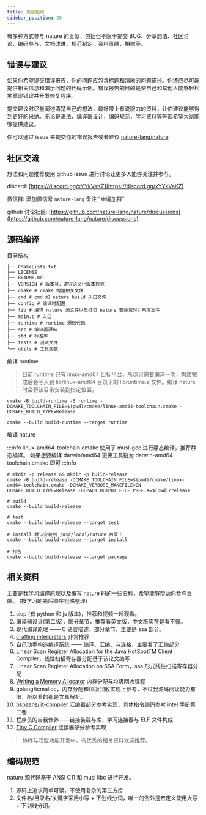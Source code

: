 ```yaml
---
title: 贡献指南
sidebar_position: 20
---
```


有多种方式参与 nature 的贡献，包括但不限于提交 BUG、分享想法、社区讨论、编码参与、文档改进、规范制定、资料贡献、捐赠等。

## 错误与建议

如果你希望提交错误报告，你的问题应包含标题和清晰的问题描述。你还应尽可能提供相关信息和演示问题的代码示例。错误报告的目的是使自己和其他人能够轻松地重现错误并开发修复程序。

提交建议时尽量阐述清楚自己的想法，最好带上有说服力的资料，让你建议能够得到更好的采纳。无论是语法，编译器设计，编码规范，学习资料等等都希望大家能够提供建议。

你可以通过 issue 来提交你的错误报告或者建议 [nature-lang/nature](https://github.com/nature-lang/nature/issues)

## 社区交流

想法和问题推荐使用 github issue 进行讨论让更多人能够关注并参与。

discard: [https://discord.gg/xYYkVaKZ](https://discord.gg/xYYkVaKZ)

微信群: 添加微信号 `nature-lang` 备注 “申请加群”

github 讨论社区: [https://github.com/nature-lang/nature/discussions](https://github.com/nature-lang/nature/discussions)

## 源码编译

目录结构

```shell
├── CMakeLists.txt
├── LICENSE
├── README.md
├── VERSION # 版本号，遵守语义化版本规范
├── cmake # cmake 构建相关文件
├── cmd # cmd 如 nature build 入口文件
├── config # 编译时配置
├── lib # 编译 nature 源文件以及打包 nature 安装包时引用库文件
├── main.c # 入口
├── runtime # runtime 源码代码
├── src # 编译器源码
├── std # 标准库
├── tests # 测试文件
└── utils # 工具函数
```

编译 runtime

> 目前 runtime 只有 linux-amd64 目标平台，所以只需要编译一次，构建完成后会写入到 lib/linux-amd64 目录下的 libruntime.a 文件。编译 nature 时会将该目录安装到指定位置。

```shell
cmake -B build-runtime -S runtime -DCMAKE_TOOLCHAIN_FILE=$(pwd)/cmake/linux-amd64-toolchain.cmake -DCMAKE_BUILD_TYPE=Release

cmake --build build-runtime --target runtime
```

编译 nature

:::info
linux-amd64-toolchain.cmake 使用了 musl-gcc 进行静态编译，推荐静态编译。
如果想要编译 darwin/amd64 更换工具链为 darwin-amd64-toolchain.cmake 即可
:::info

```shell
# mkdir -p release && mkdir -p build-release
cmake -B build-release -DCMAKE_TOOLCHAIN_FILE=$(pwd)/cmake/linux-amd64-toolchain.cmake -DCMAKE_VERBOSE_MAKEFILE=ON -DCMAKE_BUILD_TYPE=Release -DCPACK_OUTPUT_FILE_PREFIX=$(pwd)/release

# build
cmake --build build-release

# test
cmake --build build-release --target test

# install 默认安装到 /usr/local/nature 目录下
cmake --build build-release --target install

# 打包
cmake --build build-release --target package
```

## 相关资料

主要是我学习编译原理以及编写 nature 时的一些资料，希望能够帮助你参与贡献。 (按学习的先后顺序粗略整理)

1. sicp (有 python 和 js 版本)，推荐和视频一起观看。
2. 编译器设计(第二版)，部分章节，推荐看英文版，中文版实在是看不懂。
3. 现代编译原理 —— C 语言描述，部分章节，主要是 ssa 部分。
4. [crafting interpreters](https://craftinginterpreters.com/) 非常推荐
5. 自己动手构造编译系统 —— 编译、汇编、与连接，主要看了汇编部分
6. Linear Scan Register Allocation for the Java HotSpotTM Client Compiler，线性扫描寄存器分配基于该论文编写
7. Linear Scan Register Allocation on SSA Form，ssa 形式线性扫描寄存器分配
8. [Writing a Memory Allocator](http://dmitrysoshnikov.com/compilers/writing-a-memory-allocator/) 内存分配与垃圾回收课程
9. golang/tcmalloc，内存分配和垃圾回收实现上参考，不过我源码阅读能力有限，所以看的都是文章解析。
10. [bspaans/jit-compiler](https://github.com/bspaans/jit-compiler) 汇编器部分参考实现，具体指令编码参考 intel 手册第二卷
11. 程序员的自我修养——链接装载与库，学习连接器与 ELF 文件构成
12. [Tiny C Compiler](https://bellard.org/tcc/) 连接器部分参考实现

> 协程与泛型功能开发中，有优秀的相关资料欢迎推荐。

## 编码规范

nature 源代码基于 ANSI C11 和 musl libc 进行开发。

1. 源码上追求简单可读，不使用复杂的第三方库
2. 文件名/目录名/关键字采用小写 + 下划线分词，唯一的例外是宏定义使用大写 + 下划线分词。

